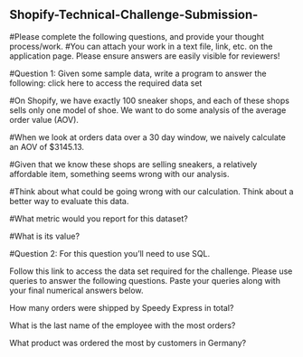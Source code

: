 ## Shopify-Technical-Challenge-Submission-
#Please complete the following questions, and provide your thought process/work. 
#You can attach your work in a text file, link, etc. on the application page. Please ensure answers are easily visible for reviewers!


#Question 1: Given some sample data, write a program to answer the following: click here to access the required data set

#On Shopify, we have exactly 100 sneaker shops, and each of these shops sells only one model of shoe. We want to do some analysis of the average order value (AOV). 

#When we look at orders data over a 30 day window, we naively calculate an AOV of $3145.13. 

#Given that we know these shops are selling sneakers, a relatively affordable item, something seems wrong with our analysis. 

#Think about what could be going wrong with our calculation. Think about a better way to evaluate this data. 

#What metric would you report for this dataset?

#What is its value?


#Question 2: For this question you’ll need to use SQL. 

Follow this link to access the data set required for the challenge. Please use queries to answer the following questions. Paste your queries along with your final numerical answers below.

How many orders were shipped by Speedy Express in total?

What is the last name of the employee with the most orders?

What product was ordered the most by customers in Germany?

